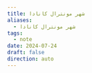 ```yaml
---
title: شهر مونترال کانادا
aliases:
  - شهر مونترال کانادا
tags:
  - note
date: 2024-07-24
draft: false
direction: auto
---
```



